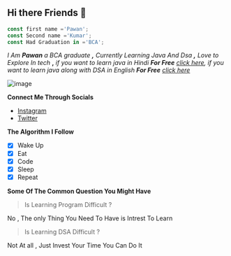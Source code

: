## Hi there Friends 👋

```ts
const first name ='Pawan';
const Second name ='Kumar';
const Had Graduation in ='BCA';

```

*I Am **Pawan** a BCA graduate **,**
Currently Learning Java And Dsa **,**
Love to Explore In tech* **,**
*if you want to learn java in Hindi **For Free** [click here](https://www.youtube.com/watch?v=ntLJmHOJ0ME&list=PLu0W_9lII9agS67Uits0UnJyrYiXhDS6q),
if you want to learn java along with DSA in English **For Free** [click here](https://www.youtube.com/watch?v=rZ41y93P2Qo&list=PL9gnSGHSqcnr_DxHsP7AW9ftq0AtAyYqJ&index=1)*

![image](https://images.unsplash.com/photo-1504805572947-34fad45aed93?ixlib=rb-1.2.1&ixid=MnwxMjA3fDB8MHxwaG90by1wYWdlfHx8fGVufDB8fHx8&auto=format&fit=crop&w=1170&q=80)

**Connect Me Through Socials**
- [Instagram](https://www.instagram.com/pawankumarstar/)
- [Twitter](https://twitter.com/PaWaNKuMaRsrkvk)

**The Algorithm I Follow**
- [x] Wake Up
- [x] Eat
- [x] Code
- [x] Sleep
- [x] Repeat

**Some Of The Common Question You Might Have**

> Is Learning Program Difficult ?

No , The only Thing You Need To Have is Intrest To Learn

> Is Learning DSA Difficult ?

Not At all , Just Invest Your Time You Can Do It






<!--
**Pawankumar-1998/Pawankumar-1998** is a ✨ _special_ ✨ repository because its `README.md` (this file) appears on your GitHub profile.

Here are some ideas to get you started:

- 🔭 I’m currently working on ...
- 🌱 I’m currently learning ...
- 👯 I’m looking to collaborate on ...
- 🤔 I’m looking for help with ...
- 💬 Ask me about ...
- 📫 How to reach me: ...
- 😄 Pronouns: ...
- ⚡ Fun fact: ...
-->
